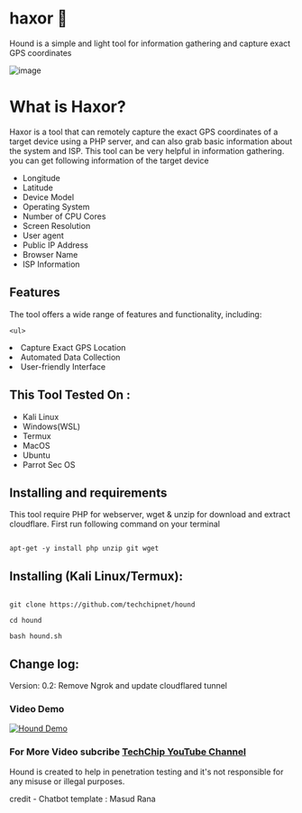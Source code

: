 # haxor 🐶

Hound is a simple and light tool for information gathering and capture exact GPS coordinates

![image](https://user-images.githubusercontent.com/42796435/229538253-e0a9c811-60e4-4294-bd3b-8eb7621b51f5.png)

# What is Haxor?

<p>Haxor is a tool that can remotely capture the exact GPS coordinates of a target device using a PHP server, and can also grab basic information about the system and ISP. This tool can be very helpful in information gathering. you can get following information of the target device</p>

<ul>

  <li>Longitude</li>

  <li>Latitude</li>

  <li>Device Model</li>

  <li>Operating System</li>

  <li>Number of CPU Cores</li>

  <li>Screen Resolution</li>

  <li>User agent</li>

  <li>Public IP Address</li>

  <li>Browser Name</li>

  <li>ISP Information</li>

</ul>

## Features

  <p>The tool offers a wide range of features and functionality, including:</p>

    <ul>

  <li>Capture Exact GPS Location</li>

  <li>Automated Data Collection</li>

   <li>User-friendly Interface</li>

</ul>

## This Tool Tested On :

<ul>

  <li>Kali Linux</li>

  <li>Windows(WSL)</li>

  <li>Termux</li>

  <li>MacOS</li>

  <li>Ubuntu</li>

  <li>Parrot Sec OS</li>

</ul>

## Installing and requirements

<p>This tool require PHP for webserver, wget & unzip for download and extract cloudflare. First run following command on your terminal</p>

```

apt-get -y install php unzip git wget

```

## Installing (Kali Linux/Termux):

```

git clone https://github.com/techchipnet/hound

cd hound

bash hound.sh

```

## Change log:

Version: 0.2: Remove Ngrok and update cloudflared tunnel

### Video Demo

[![Hound Demo](https://img.youtube.com/vi/IiJRyVmITgI/0.jpg)](https://www.youtube.com/watch?v=IiJRyVmITgI)

### For More Video subcribe <a href="http://youtube.com/techchipnet">TechChip YouTube Channel</a>

<p>Hound is created to help in penetration testing and it's not responsible for any misuse or illegal purposes.</p>

credit - Chatbot template : Masud Rana
